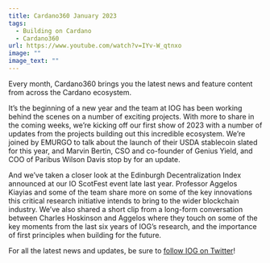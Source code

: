 ```yaml
---
title: Cardano360 January 2023
tags:
  - Building on Cardano
  - Cardano360
url: https://www.youtube.com/watch?v=IYv-W_qtnxo
image: ""
image_text: ""
---
```


Every month, Cardano360 brings you the latest news and feature content from across the Cardano ecosystem.

It’s the beginning of a new year and the team at IOG has been working behind the scenes on a number of exciting projects. With more to share in the coming weeks, we’re kicking off our first show of 2023 with a number of updates from the projects building out this incredible ecosystem. We’re joined by EMURGO to talk about the launch of their USDA stablecoin slated for this year, and Marvin Bertin, CSO and co-founder of Genius Yield, and COO of Paribus Wilson Davis stop by for an update.

And we’ve taken a closer look at the Edinburgh Decentralization Index announced at our IO ScotFest event late last year. Professor Aggelos Kiayias and some of the team share more on some of the key innovations this critical research initiative intends to bring to the wider blockchain industry. We’ve also shared a short clip from a long-form conversation between Charles Hoskinson and Aggelos where they touch on some of the key moments from the last six years of IOG’s research, and the importance of first principles when building for the future.

For all the latest news and updates, be sure to [follow IOG on Twitter](https://www.youtube.com/redirect?event=video_description&redir_token=QUFFLUhqa2NQYzVld3hmTHVRbkMzeERzaG5qT0JUaDdtZ3xBQ3Jtc0tsVU5FYU1yTEQ2WFpiR0R1ZlBoU2xFbFkxSTg1ZmtzX3MzN3BkVDhDS0JnWlREMmZtRks4ekNUWlNDX0tIdXFIY3V6NnplYzBaUldRMmlKR2ZNNFkxOHNuLVg1cUVQcHhDRDFiRmNmUTRwTkU3WHc3NA&q=https%3A%2F%2Ftwitter.com%2FInputOutputHK&v=IYv-W_qtnxo)!

